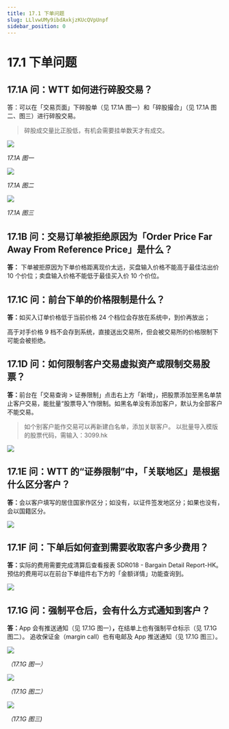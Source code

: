 ```yaml
---
title: 17.1 下单问题
slug: LLlvwUMy9ibdAxkjzKUcQVpUnpf
sidebar_position: 0
---
```



# 17.1 下单问题

## 17.1A 问：WTT 如何进行碎股交易？

答：可以在「交易页面」下碎股单（见 17.1A 图一）和「碎股撮合」（见 17.1A 图二、图三）进行碎股交易。

> 碎股成交量比正股低，有机会需要挂单数天才有成交。

<img src="/assets/Exybbau8TohOENxOxh2czsmcnDe.png" src-width="2872" src-height="1792" align="center"/>

<em>17.1A 图一</em>

<img src="/assets/S3SEbdNYIop3wkxx2wQcclXCnXb.png" src-width="2878" src-height="1740" align="center"/>

<em>17.1A 图二</em>

<img src="/assets/OOHJbtu2Vo6ksoxkhFfc63Grnie.png" src-width="2862" src-height="1790" align="center"/>

<em>17.1A 图三</em>


## 17.1B 问：交易订单被拒绝原因为「Order Price Far Away From Reference Price」是什么？

<b>答：</b> 下单被拒原因为下单价格距离现价太远，买盘输入价格不能高于最佳沽出价 10 个价位；卖盘输入价格不能低于最佳买入价 10 个价位。

## 17.1C 问：前台下单的价格限制是什么？

<b>答：</b>如买入订单价格低于当前价格 24 个档位会存放在系统中，到价再放出；

高于对手价格 9 档不会存到系统，直接送出交易所，但会被交易所的价格限制下可能会被拒绝。

## 17.1D 问：如何限制客户交易虚拟资产或限制交易股票？

<b>答：</b>前台在「交易查询 &gt; 证券限制」点击右上方「新增」，把股票添加至黑名单禁止客户交易，能批量“股票导入”作限制。如黑名单没有添加客户，默认为全部客户不能交易。

> 如个别客户能作交易可以再新建白名单，添加关联客户。
以批量导入模版的股票代码，需输入：3099.hk

<img src="/assets/AFSkbVYrdoeeKfxD4tkcXM43n7b.png" src-width="2606" src-height="1526" align="center"/>

## 17.1E 问：WTT 的“证券限制”中，「关联地区」是根据什么区分客户？

<b>答：</b>会以客户填写的居住国家作区分；如没有，以证件签发地区分；如果也没有，会以国籍区分。

<img src="/assets/JZQmbuy2SolibOxFEueccBGun4f.png" src-width="2866" src-height="1332" align="center"/>

## 17.1F 问：下单后如何查到需要收取客户多少费用？

<b>答：</b>实际的费用需要完成清算后查看报表 SDR018 - Bargain Detail Report-HK。
预估的费用可以在前台下单组件右下方的「金额详情」功能查询到。

<img src="/assets/VGeqbkAh6ooLqWx2utkcLT27nVf.png" src-width="2242" src-height="1122" align="center"/>

## 17.1G 问：强制平仓后，会有什么方式通知到客户？

<b>答：</b>App 会有推送通知（见 17.1G 图一）<b>，</b>在结单上也有强制平仓标示（见 17.1G 图二）。
追收保证金（margin call）也有电邮及 App 推送通知（见 17.1G 图三）。


<img src="/assets/Fi8cbwXYPoCKzLxii98cHMY6nYe.png" src-width="686" src-height="654" align="center"/>

<em>（17.1G 图一）</em>

<img src="/assets/Rf8gbRygMoGdbMxEM5wcP6d0nwh.png" src-width="1724" src-height="306" align="center"/>

<em>（17.1G 图二）</em>

<img src="/assets/B83ub6V6zoxTHQxk4ZBc4Dignuf.png" src-width="770" src-height="1290" align="center"/>

<em>（17.1G 图三)</em>

